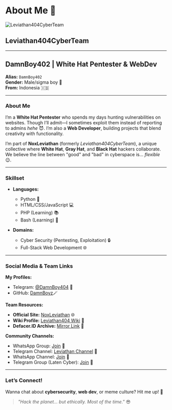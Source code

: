 # About Me 🚀

![Leviathan404CyberTeam](https://e.top4top.io/p_3273l3pva9.gif)  
## Leviathan404CyberTeam

---

## **DamnBoy402 | White Hat Pentester & WebDev**  
**Alias:** `DamnBoy402`  
**Gender:** Male/sigma boy 🧑  
**From:** Indonesia 🇮🇩  

---

### **About Me**  
I’m a **White Hat Pentester** who spends my days hunting vulnerabilities on websites. Though I’ll admit—I sometimes exploit them instead of reporting to admins *hehe* 😈. I’m also a **Web Developer**, building projects that blend creativity with functionality.  

I’m part of **NoxLeviathan** (formerly *Leviathan404CyberTeam*), a unique collective where **White Hat**, **Gray Hat**, and **Black Hat** hackers collaborate. We believe the line between "good" and "bad" in cyberspace is... *flexible* 😉.  

---

### **Skillset**  
- **Languages:**  
  - Python 🐍  
  - HTML/CSS/JavaScript 💻  
  - PHP (Learning) 📚  
  - Bash (Learning) 🐧  

- **Domains:**  
  - Cyber Security (Pentesting, Exploitation) 🔒  
  - Full-Stack Web Development 🌐  

---

### **Social Media & Team Links**  
**My Profiles:**  
- Telegram: [@DamnBoy404](https://t.me/DamnBoy404) 📮  
- GitHub: [DamnBoyz](https://github.com/DamnBoy402)🪄  

**Team Resources:**  
- **Official Site:** [NoxLeviathan](https://leviathan404teamcyber.fkzproject.my.id) 🌐  
- **Wiki Profile:** [Leviathan404 Wiki](https://wiki.defacer.id/index.php/Leviathan404TeamCyber) 📖  
- **Defacer.ID Archive:** [Mirror Link](https://defacer.id/archive/onhold/team=Leviathan404TeamCyber/page=1) 📜  

**Community Channels:**  
- WhatsApp Group: [Join](https://chat.whatsapp.com/Fc5jnng5ulL4A2YjdhdULJ) 📲  
- Telegram Channel: [Leviathan Channel](https://t.me/ton618cyber) 📮  
- WhatsApp Channel: [Join](https://whatsapp.com/channel/0029VaeOcyy59PwVACImgZ3d) 📲  
- Telegram Group (Laten Cyber): [Join](https://t.me/+Vjao6txCFPQ0NmNl) 📮  

---

### **Let’s Connect!**  
Wanna chat about **cybersecurity**, **web dev**, or meme culture? Hit me up! 🤝  

> *"Hack the planet... but ethically. Most of the time."* 😎  

